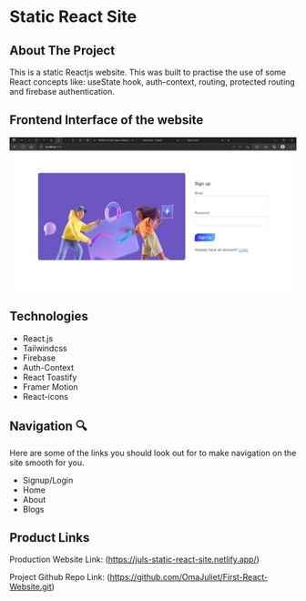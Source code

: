 # Static React Site

## About The Project 

This is a static Reactjs website. This was built to practise the use of some React concepts like: useState hook, auth-context, routing, protected routing and firebase authentication.


## Frontend Interface of the website
![Static Site UI](UI.png) 


## Technologies 

- React.js
- Tailwindcss
- Firebase
- Auth-Context
- React Toastify
- Framer Motion
- React-icons



## Navigation 🔍

Here are some of the links you should look out for to make navigation on the site smooth for you. 

- Signup/Login
- Home
- About
- Blogs


<!-- THE PRODUCT LINK -->

## Product Links

Production Website Link: (https://juls-static-react-site.netlify.app/)


Project Github Repo Link: (https://github.com/OmaJuliet/First-React-Website.git)
